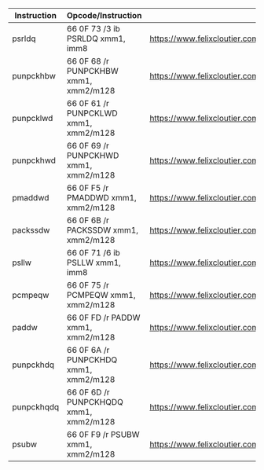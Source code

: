 | Instruction | Opcode/Instruction                     | Source                                                                     |
| ----------- | -------------------------------------- | -------------------------------------------------------------------------- |
| psrldq      | 66 0F 73 /3 ib PSRLDQ xmm1, imm8       | https://www.felixcloutier.com/x86/psrldq                                   |
| punpckhbw   | 66 0F 68 /r PUNPCKHBW xmm1, xmm2/m128  | https://www.felixcloutier.com/x86/punpckhbw:punpckhwd:punpckhdq:punpckhqdq |
| punpcklwd   | 66 0F 61 /r PUNPCKLWD xmm1, xmm2/m128  | https://www.felixcloutier.com/x86/punpcklbw:punpcklwd:punpckldq:punpcklqdq |
| punpckhwd   | 66 0F 69 /r PUNPCKHWD xmm1, xmm2/m128  | https://www.felixcloutier.com/x86/punpckhbw:punpckhwd:punpckhdq:punpckhqdq |
| pmaddwd     | 66 0F F5 /r PMADDWD xmm1, xmm2/m128    | https://www.felixcloutier.com/x86/pmaddwd                                  |
| packssdw    | 66 0F 6B /r PACKSSDW xmm1, xmm2/m128   | https://www.felixcloutier.com/x86/packsswb:packssdw                        |
| psllw       | 66 0F 71 /6 ib PSLLW xmm1, imm8        | https://www.felixcloutier.com/x86/psllw:pslld:psllq                        |
| pcmpeqw     | 66 0F 75 /r PCMPEQW xmm1, xmm2/m128    | https://www.felixcloutier.com/x86/pcmpeqb:pcmpeqw:pcmpeqd                  |
| paddw       | 66 0F FD /r PADDW xmm1, xmm2/m128      | https://www.felixcloutier.com/x86/paddb:paddw:paddd:paddq                  |
| punpckhdq   | 66 0F 6A /r PUNPCKHDQ xmm1, xmm2/m128  | https://www.felixcloutier.com/x86/punpckhbw:punpckhwd:punpckhdq:punpckhqdq |
| punpckhqdq  | 66 0F 6D /r PUNPCKHQDQ xmm1, xmm2/m128 | https://www.felixcloutier.com/x86/punpckhbw:punpckhwd:punpckhdq:punpckhqdq |
| psubw       | 66 0F F9 /r PSUBW xmm1, xmm2/m128      | https://www.felixcloutier.com/x86/psubb:psubw:psubd                        |
